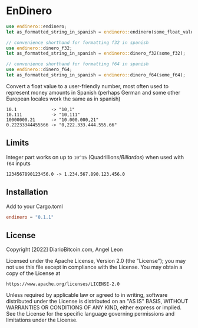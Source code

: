 # EnDinero

```rust
use endinero::endinero;
let as_formatted_string_in_spanish = endinero::endinero(some_float_value, max_decimals, '.', ',', ' ');
```

```rust
// convenience shorthand for formatting f32 in spanish
use endinero::dinero_f32;
let as_formatted_string_in_spanish = endinero::dinero_f32(some_f32);
```

```rust
// convenience shorthand for formatting f64 in spanish
use endinero::dinero_f64;
let as_formatted_string_in_spanish = endinero::dinero_f64(some_f64);
```

Convert a float value to a user-friendly number, most often used to represent money amounts in Spanish (perhaps German and some other European locales work the same as in spanish)

```
10.1             -> "10,1"
10.111           -> "10,111"
10000000.21      -> "10.000.000,21"
0.22233344455566 -> "0,222.333.444.555.66"
```

## Limits

Integer part works on up to `10^15` (Quadrillions/_Billardos_) when used with `f64` inputs 

`1234567890123456.0 -> 1.234.567.890.123.456.0`

## Installation

Add to your Cargo.toml
```toml
endinero = "0.1.1"
```

## License
Copyright [2022] DiarioBitcoin.com, Angel Leon

Licensed under the Apache License, Version 2.0 (the "License");
you may not use this file except in compliance with the License.
You may obtain a copy of the License at

    https://www.apache.org/licenses/LICENSE-2.0

Unless required by applicable law or agreed to in writing, software
distributed under the License is distributed on an "AS IS" BASIS,
WITHOUT WARRANTIES OR CONDITIONS OF ANY KIND, either express or implied.
See the License for the specific language governing permissions and
limitations under the License.
